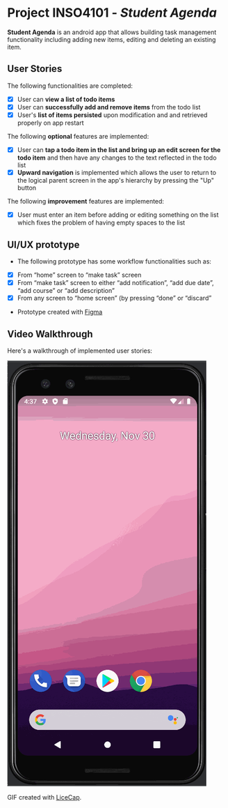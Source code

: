 # Project INSO4101 - *Student Agenda*

**Student Agenda** is an android app that allows building task management functionality including adding new items, editing and deleting an existing item.

## User Stories

The following functionalities are completed:

* [x] User can **view a list of todo items**
* [x] User can **successfully add and remove items** from the todo list
* [x] User's **list of items persisted** upon modification and and retrieved properly on app restart

The following **optional** features are implemented:

* [x] User can **tap a todo item in the list and bring up an edit screen for the todo item** and then have any changes to the text reflected in the todo list
* [x] **Upward navigation** is implemented which allows the user to return to the logical parent screen in the app's hierarchy by pressing the "Up" button

The following **improvement** features are implemented:

* [x] User must enter an item before adding or editing something on the list which fixes the problem of having empty spaces to the list

## UI/UX prototype
* The following prototype has some workflow functionalities such as:
* [x] From “home” screen to “make task” screen
* [x] From “make task” screen to either “add notification”, “add due date”, “add course” or “add description”
* [x] From any screen to “home screen” (by pressing “done” or “discard”
* Prototype created with [Figma](https://www.figma.com/proto/fgCclYA2CqF5VfGFj26OxL/Student-Agenda-App?page-id=0%3A1&node-id=101%3A589&viewport=1215%2C2525%2C0.49&scaling=scale-down&starting-point-node-id=101%3A245)

## Video Walkthrough

Here's a walkthrough of implemented user stories:

<img src='todoWalkthrough.gif' title='Video Walkthrough' width='' alt='Video Walkthrough' />

GIF created with [LiceCap](http://www.cockos.com/licecap/).
